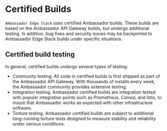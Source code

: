 # Certified Builds

`Ambassador Edge Stack` uses certified Ambassador builds. These builds are based on the Ambassador API Gateway builds, but undergo additional testing. In addition, bug fixes and security issues may be backported to Ambassador Edge Stack builds under specific situations.



## Certified build testing

In general, certified builds undergo several types of testing.

* Community testing. All code in certified builds is first shipped as part of the Ambassador API Gateway. With thousands of installs every week, the Ambassador community provides extensive testing.
* Integration testing. Ambassador certified builds are integration tested with popular integration points such as Prometheus, Consul, and Istio, to insure that Ambassador works as expected with other infrastructure software.
* Torture testing. Ambassador certified builds are subject to additional long-running torture tests designed to measure stability and reliability under various conditions.
